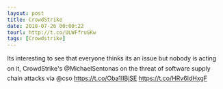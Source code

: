 ```yaml
---
layout: post
title: CrowdStrike
date: 2018-07-26 00:00:22
tourl: http://t.co/ULWFfruGKw
tags: [Crowdstrike]
---
```

Its interesting to see that everyone thinks its an issue but nobody is acting on it, CrowdStrike's @MichaelSentonas on the threat of software supply chain attacks via @cso https://t.co/Oba1IIBjSE https://t.co/HRv6IdHxgF